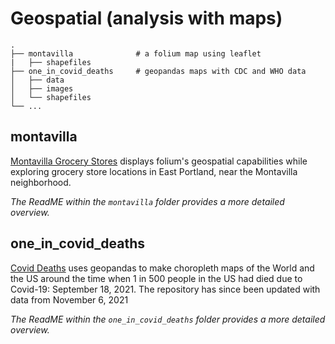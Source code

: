 # Geospatial (analysis with maps)

    .
    ├── montavilla              # a folium map using leaflet
    |   ├── shapefiles
    ├── one_in_covid_deaths     # geopandas maps with CDC and WHO data
    │   ├── data                
    │   ├── images              
    │   └── shapefiles          
    └── ...

## montavilla
[Montavilla Grocery Stores](https://github.com/wpbSabi/geospatial/tree/main/montavilla) displays folium's geospatial capabilities while exploring grocery store locations in East Portland, near the Montavilla neighborhood.

*The ReadME within the `montavilla` folder provides a more detailed overview.*

## one_in_covid_deaths
[Covid Deaths](https://github.com/wpbSabi/geospatial/tree/main/one_in_covid_deaths) uses geopandas to make choropleth maps of the World and the US around the time when 1 in 500 people in the US had died due to Covid-19: September 18, 2021.  The repository has since been updated with data from November 6, 2021

*The ReadME within the `one_in_covid_deaths` folder provides a more detailed overview.*

```python

```

